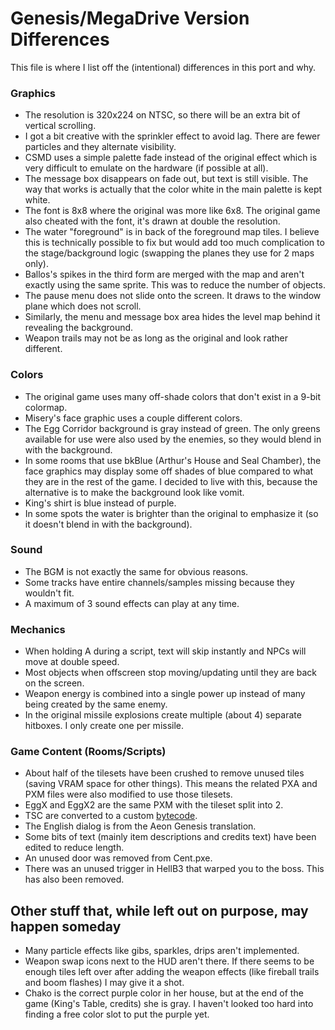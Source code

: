 # Genesis/MegaDrive Version Differences
This file is where I list off the (intentional) differences in this port and why.

### Graphics

 - The resolution is 320x224 on NTSC, so there will be an extra bit of vertical scrolling.
 - I got a bit creative with the sprinkler effect to avoid lag. There are fewer particles and they alternate visibility.
 - CSMD uses a simple palette fade instead of the original effect which is very difficult to emulate on the hardware (if possible at all).
 - The message box disappears on fade out, but text is still visible. The way that works is actually that the color white in the main palette is kept white.
 - The font is 8x8 where the original was more like 6x8. The original game also cheated with the font, it's drawn at double the resolution.
 - The water "foreground" is in back of the foreground map tiles. I believe this is technically possible to fix but would add too much complication to the stage/background logic (swapping the planes they use for 2 maps only).
 - Ballos's spikes in the third form are merged with the map and aren't exactly using the same sprite. This was to reduce the number of objects.
 - The pause menu does not slide onto the screen. It draws to the window plane which does not scroll.
 - Similarly, the menu and message box area hides the level map behind it revealing the background.
 - Weapon trails may not be as long as the original and look rather different.

### Colors

 - The original game uses many off-shade colors that don't exist in a 9-bit colormap.
 - Misery's face graphic uses a couple different colors.
 - The Egg Corridor background is gray instead of green. The only greens available for use were also used by the enemies, so they would blend in with the background.
 - In some rooms that use bkBlue (Arthur's House and Seal Chamber), the face graphics may display some off shades of blue compared to what they are in the rest of the game. I decided to live with this, because the alternative is to make the background look like vomit.
 - King's shirt is blue instead of purple.
 - In some spots the water is brighter than the original to emphasize it (so it doesn't blend in with the background).

### Sound

 - The BGM is not exactly the same for obvious reasons.
 - Some tracks have entire channels/samples missing because they wouldn't fit.
 - A maximum of 3 sound effects can play at any time.

### Mechanics

 - When holding A during a script, text will skip instantly and NPCs will move at double speed.
 - Most objects when offscreen stop moving/updating until they are back on the screen.
 - Weapon energy is combined into a single power up instead of many being created by the same enemy.
 - In the original missile explosions create multiple (about 4) separate hitboxes. I only create one per missile.

### Game Content (Rooms/Scripts)

 - About half of the tilesets have been crushed to remove unused tiles (saving VRAM space for other things). This means the related PXA and PXM files were also modified to use those tilesets.
 - EggX and EggX2 are the same PXM with the tileset split into 2.
 - TSC are converted to a custom [bytecode](../tools/tscomp/tscomp.c).
 - The English dialog is from the Aeon Genesis translation.
 - Some bits of text (mainly item descriptions and credits text) have been edited to reduce length.
 - An unused door was removed from Cent.pxe.
 - There was an unused trigger in HellB3 that warped you to the boss. This has also been removed.

## Other stuff that, while left out on purpose, may happen someday

 - Many particle effects like gibs, sparkles, drips aren't implemented.
 - Weapon swap icons next to the HUD aren't there. If there seems to be enough tiles left over after adding the weapon effects (like fireball trails and boom flashes) I may give it a shot.
 - Chako is the correct purple color in her house, but at the end of the game (King's Table, credits) she is gray. I haven't looked too hard into finding a free color slot to put the purple yet.
